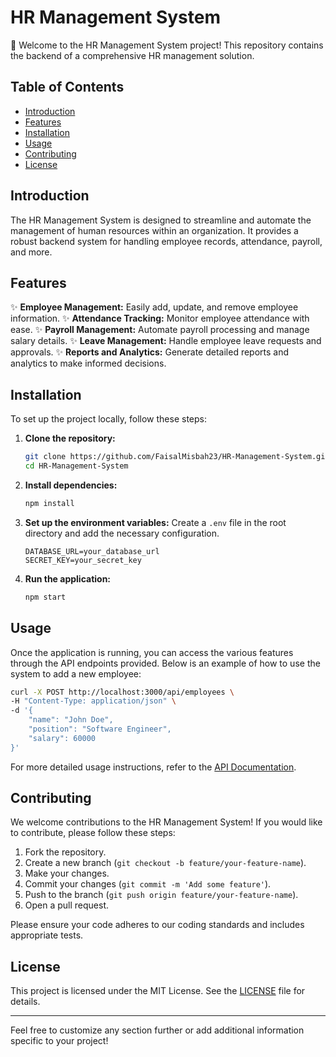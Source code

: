 # HR Management System

🎉 Welcome to the HR Management System project! This repository contains the backend of a comprehensive HR management solution.

## Table of Contents
- [Introduction](#introduction)
- [Features](#features)
- [Installation](#installation)
- [Usage](#usage)
- [Contributing](#contributing)
- [License](#license)

## Introduction

The HR Management System is designed to streamline and automate the management of human resources within an organization. It provides a robust backend system for handling employee records, attendance, payroll, and more.

## Features

✨ **Employee Management:** Easily add, update, and remove employee information.
✨ **Attendance Tracking:** Monitor employee attendance with ease.
✨ **Payroll Management:** Automate payroll processing and manage salary details.
✨ **Leave Management:** Handle employee leave requests and approvals.
✨ **Reports and Analytics:** Generate detailed reports and analytics to make informed decisions.

## Installation

To set up the project locally, follow these steps:

1. **Clone the repository:**
    ```bash
    git clone https://github.com/FaisalMisbah23/HR-Management-System.git
    cd HR-Management-System
    ```

2. **Install dependencies:**
    ```bash
    npm install
    ```

3. **Set up the environment variables:** Create a `.env` file in the root directory and add the necessary configuration.
    ```plaintext
    DATABASE_URL=your_database_url
    SECRET_KEY=your_secret_key
    ```

4. **Run the application:**
    ```bash
    npm start
    ```

## Usage

Once the application is running, you can access the various features through the API endpoints provided. Below is an example of how to use the system to add a new employee:

```bash
curl -X POST http://localhost:3000/api/employees \
-H "Content-Type: application/json" \
-d '{
    "name": "John Doe",
    "position": "Software Engineer",
    "salary": 60000
}'
```

For more detailed usage instructions, refer to the [API Documentation](API_DOCUMENTATION_LINK).

## Contributing

We welcome contributions to the HR Management System! If you would like to contribute, please follow these steps:

1. Fork the repository.
2. Create a new branch (`git checkout -b feature/your-feature-name`).
3. Make your changes.
4. Commit your changes (`git commit -m 'Add some feature'`).
5. Push to the branch (`git push origin feature/your-feature-name`).
6. Open a pull request.

Please ensure your code adheres to our coding standards and includes appropriate tests.

## License

This project is licensed under the MIT License. See the [LICENSE](LICENSE) file for details.

---

Feel free to customize any section further or add additional information specific to your project!
